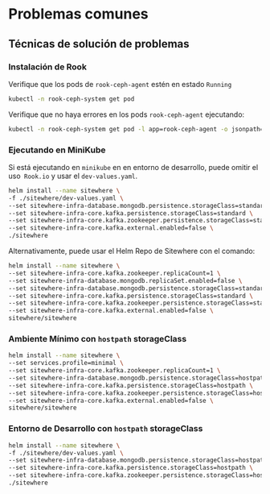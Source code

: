 # Problemas comunes

<Seo/>

## Técnicas de solución de problemas

### Instalación de Rook 

Verifique que los pods de `rook-ceph-agent` estén en estado `Running`

```bash
kubectl -n rook-ceph-system get pod
```

Verifique que no haya errores en los pods `rook-ceph-agent` ejecutando:

```bash
kubectl -n rook-ceph-system get pod -l app=rook-ceph-agent -o jsonpath='{range .items[*]}{.metadata.name}{"\t"}{.status.containerStatuses[0].lastState.terminated.message}{"\n"}{end}'
```

### Ejecutando en MiniKube

Si está ejecutando en `minikube` en en entorno de desarrollo, puede omitir el uso` Rook.io`
y usar el `dev-values.yaml`.

```bash
helm install --name sitewhere \
-f ./sitewhere/dev-values.yaml \
--set sitewhere-infra-database.mongodb.persistence.storageClass=standard \
--set sitewhere-infra-core.kafka.persistence.storageClass=standard \
--set sitewhere-infra-core.kafka.zookeeper.persistence.storageClass=standard \
--set sitewhere-infra-core.kafka.external.enabled=false \
./sitewhere
```

Alternativamente, puede usar el Helm Repo de Sitewhere con el comando:

```bash
helm install --name sitewhere \
--set sitewhere-infra-core.kafka.zookeeper.replicaCount=1 \
--set sitewhere-infra-database.mongodb.replicaSet.enabled=false \
--set sitewhere-infra-database.mongodb.persistence.storageClass=standard \
--set sitewhere-infra-core.kafka.persistence.storageClass=standard \
--set sitewhere-infra-core.kafka.zookeeper.persistence.storageClass=standard \
--set sitewhere-infra-core.kafka.external.enabled=false \
sitewhere/sitewhere
```

### Ambiente Mínimo con `hostpath` storageClass

```bash
helm install --name sitewhere \
--set services.profile=minimal \
--set sitewhere-infra-core.kafka.zookeeper.replicaCount=1 \
--set sitewhere-infra-database.mongodb.persistence.storageClass=hostpath \
--set sitewhere-infra-core.kafka.persistence.storageClass=hostpath \
--set sitewhere-infra-core.kafka.zookeeper.persistence.storageClass=hostpath \
--set sitewhere-infra-core.kafka.external.enabled=false \
sitewhere/sitewhere
```

### Entorno de Desarrollo con `hostpath` storageClass

```bash
helm install --name sitewhere \
-f ./sitewhere/dev-values.yaml \
--set sitewhere-infra-database.mongodb.persistence.storageClass=hostpath \
--set sitewhere-infra-core.kafka.persistence.storageClass=hostpath \
--set sitewhere-infra-core.kafka.zookeeper.persistence.storageClass=hostpath \
./sitewhere
```
